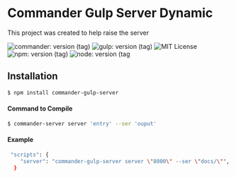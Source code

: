 # Commander Gulp Server Dynamic

<p>This project was created to help raise the server</p>
 
![commander: version (tag)](https://img.shields.io/badge/commander-v3.0.2-blue?style=for-the-badge)
![gulp: version (tag)](https://img.shields.io/badge/gulp-v3.9.1-orange?style=for-the-badge)
![MIT License](https://img.shields.io/badge/lincense-MIT-yellow?style=for-the-badge) 
![npm: version (tag)](https://img.shields.io/badge/npm-v6.4.3-red?style=for-the-badge)
![node: version (tag](https://img.shields.io/badge/node-v8.16.0-green?style=for-the-badge) 


## Installation

```bash
$ npm install commander-gulp-server
```


#### Command to Compile

```bash
$ commander-server server 'entry' --ser 'ouput' 
```
#### Example

```bash
 "scripts": {
    "server": "commander-gulp-server server \"8000\" --ser \"docs/\"",
  }
```
